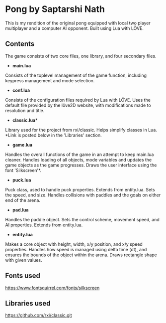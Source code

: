 # Pong by Saptarshi Nath
This is my rendition of the original pong equipped with local two player multiplayer and a computer AI opponent. Built using Lua with LÖVE.

## Contents
The game consists of two core files, one library, and four secondary files.



- **main.lua**

Consists of the toplevel management of the game function, including keypress management and mode selection.

- **conf.lua**

Consists of the configuration files required by Lua with LÖVE. Uses the default file provided by the löve2D website, with modifications made to resolution and title.

- **classic.lua***

Library used for the project from rxi/classic. Helps simplify classes in Lua. *Link is posted below in the 'Libraries' section.

- **game.lua**

Handles the overall functions of the game in an attempt to keep main.lua cleaner. Handles loading of all objects, mode variables and updates the game objects as the game progresses. Draws the user interface using the font 'Silkscreen'*.

- **puck.lua**

Puck class, used to handle puck properties. Extends from entity.lua. Sets the speed, and size. Handles collisions with paddles and the goals on either end of the arena.

- **pad.lua**

Handles the paddle object. Sets the control scheme, movement speed, and AI properties. Extends from entity.lua.

- **entity.lua**

Makes a core object with height, width, x/y position, and x/y speed properties. Handles how speed is managed using delta time (dt), and ensures the bounds of the object within the arena. Draws rectangle shape with given values.

## Fonts used
https://www.fontsquirrel.com/fonts/silkscreen

## Libraries used
https://github.com/rxi/classic.git